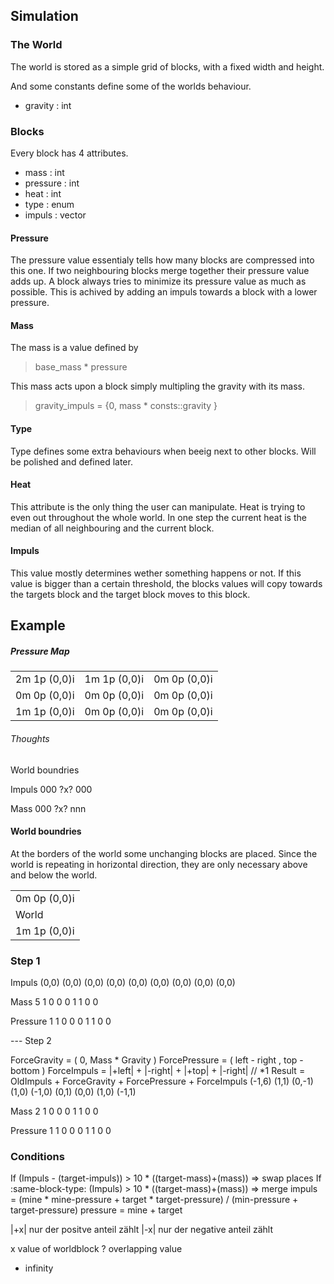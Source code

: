## Simulation

### The World

The world is stored as a simple grid of blocks,
with a fixed width and height.

And some constants define some of the worlds behaviour.
+ gravity : int

### Blocks
Every block has 4 attributes.
+ mass : int
+ pressure : int 
+ heat : int
+ type : enum
+ impuls  : vector


#### Pressure
The pressure value essentialy tells how many blocks are compressed into this one.
If two neighbouring blocks merge together their pressure value adds up.
A block always tries to minimize its pressure value as much as possible.
This is achived by adding an impuls towards a block with a lower pressure.


#### Mass
The mass is a value defined by 
> base_mass * pressure

This mass acts upon a block simply multipling the gravity with its mass.
> gravity_impuls = {0, mass * consts::gravity }

#### Type
Type defines some extra behaviours when beeig next to other blocks.
Will be polished and defined later.

#### Heat
This attribute is the only thing the user can manipulate.
Heat is trying to even out throughout the whole world.
In one step the current heat is the median of all neighbouring and the current block.

#### Impuls
This value mostly determines wether something happens or not.
If this value is bigger than a certain threshold,
the blocks values will copy towards the targets block and the target block moves to this block.


## Example

##### Pressure Map

| | | |
|---|---|:-:|
| 2m 1p (0,0)i | 1m 1p (0,0)i | 0m 0p (0,0)i |
| 0m 0p (0,0)i | 0m 0p (0,0)i | 0m 0p (0,0)i |
| 1m 1p (0,0)i | 0m 0p (0,0)i | 0m 0p (0,0)i |

###### Thoughts

World boundries

Impuls 
000
?x?
000

Mass 
000
?x?
nnn

#### World boundries

At the borders of the world some unchanging blocks are placed.
Since the world is repeating in horizontal direction,
they are only necessary above and below the world.

| |
|---|
| 0m 0p (0,0)i | 
| World | 
| 1m 1p (0,0)i | 


### Step 1

Impuls
(0,0) (0,0) (0,0)
(0,0) (0,0) (0,0)
(0,0) (0,0) (0,0)

Mass 
5 1 0
0 0 1
1 0 0

Pressure
1 1 0
0 0 1
1 0 0

--- Step 2

ForceGravity = ( 0, Mass * Gravity )
ForcePressure = ( left - right , top - bottom )
ForceImpuls = |+left| + |-right| + |+top| + |-right|					// *1
Result = OldImpuls + ForceGravity + ForcePressure + ForceImpuls
(-1,6) (1,1) (0,-1)
(1,0) (-1,0) (0,1)
(0,0) (1,0) (-1,1)

Mass 
2 1 0
0 0 1
1 0 0

Pressure
1 1 0
0 0 1
1 0 0

### Conditions

If  (Impuls - (target-impuls)) > 10 * ((target-mass)+(mass)) => swap places
If  :same-block-type: (Impuls) > 10 * ((target-mass)+(mass)) => merge
	impuls = (mine * mine-pressure + target * target-pressure) / (min-pressure + target-pressure)
	pressure = mine + target











|+x| nur der positve anteil zählt
|-x| nur der negative anteil zählt


x value of worldblock
? overlapping value
- infinity

